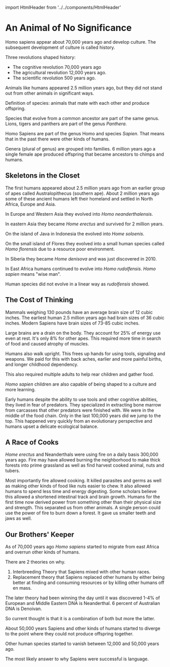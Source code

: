 import HtmlHeader from '../../components/HtmlHeader'

<HtmlHeader title="Notes on Sapiens: An Animal of No Significance" />

# An Animal of No Significance

Homo sapiens appear about 70,000 years ago and develop culture. The
subsequent development of culture is called history.

Three revolutions shaped history:
- The cognitive revolution 70,000 years ago
- The agricultural revolution 12,000 years ago.
- The scientific revolution 500 years ago. 

Animals like humans appeared 2.5 million years ago, but they did not stand
out from other animals in significant ways. 

Definition of species: animals that mate with each other and produce
offspring.

Species that evolve from a common ancestor are part of the same genus.
Lions, tigers and panthers are part of the genus _Panthera_. 

Homo Sapiens are part of the genus Homo and species _Sapien_. That means
that in the past there were other kinds of humans.  

Genera (plural of genus) are grouped into families. 6 million years ago
a single female ape produced offspring that became ancestors to chimps and
humans. 

## Skeletons in the Closet

The first humans appeared about 2.5 million years ago from an earlier
group of apes called Australopithecus (southern ape). About 2 million
years ago some of these ancient humans left their homeland and settled in
North Africa, Europe and Asia. 

In Europe and Western Asia they evolved into _Homo neanderthalensis_.

In eastern Asia they became _Home erectus_ and survived for 2 million
years. 

On the island of Java in Indonesia the evolved into _Home soloenis_.

On the small island of Flores they evolved into a small human species
called _Homo florensis_ due to a resource poor environment.

In Siberia they became _Home denisova_ and was just discovered in 2010.  

In East Africa humans continued to evolve into _Homo rudolfensis_. _Homo
sapien_ means "wise man". 

Human species did not evolve in a linear way as _rudolfensis_ showed.


## The Cost of Thinking

Mammals weighing 130 pounds have an average brain size of 12 cubic inches.
The earliest human 2.5 million years ago had brain sizes of 36 cubic
inches. Modern Sapiens have brain sizes of 73-85 cubic inches.  

Large brains are a drain on the body. They account for 25% of energy use
even at rest. It's only 8% for other apes. This required more time in
search of food and caused atrophy of muscles.

Humans also walk upright. This frees up hands for using tools, signaling
and weapons. We paid for this with back aches, earlier and more painful
births, and longer childhood dependency.

This also required multiple adults to help rear children and gather food.

_Homo sapien_ children are also capable of being shaped to a culture and
more learning.

Early humans despite the ability to use tools and other cognitive
abilities, they lived in fear of predators. They specialized in extracting
bone marrow from carcasses that other predators were finished with. We
were in the middle of the food chain. Only in the last 100,000 years did
we jump to the top.  This happened very quickly from an evolutionary
perspective and humans upset a delicate ecological balance. 


## A Race of Cooks

_Home erectus_ and Neanderthals were using fire on a daily basis 300,000
years ago. Fire may have allowed burning the neighborhood to make thick
forests into prime grassland as well as find harvest cooked animal, nuts
and tubers.

Most importantly fire allowed cooking. It killed parasites and germs as
well as making other kinds of food like nuts easier to chew.  It also
allowed humans to spend less time and energy digesting. Some scholars
believe this allowed a shortened intestinal track and brain growth. Humans
for the first time now derived power from something other than their
physical size and strength.  This separated us from other animals.
A single person could use the power of fire to burn down a forest. It gave
us smaller teeth and jaws as well.

## Our Brothers' Keeper

As of 70,000 years ago _Homo sapiens_ started to migrate from east Africa
and overrun other kinds of humans. 

There are 2 theories on why. 

1. Interbreeding Theory that Sapiens mixed with other human races. 
2. Replacement theory that Sapiens replaced other humans by either being
   better at finding and consuming resources or by killing other humans
   off en mass. 

The later theory had been winning the day until it was discovered 1-4% of
European and Middle Eastern DNA is Neanderthal. 6 percent of Australian
DNA is Denoivan.

So current thought is that it is a combination of both but more the
latter.

About 50,000 years Sapiens and other kinds of humans started to diverge to
the point where they could not produce offspring together.

Other human species started to vanish between 12,000 and 50,000 years ago.

The most likely answer to why Sapiens were successful is language.
